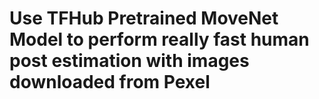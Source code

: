 # Use TFHub Pretrained MoveNet Model to perform really fast human post estimation with images downloaded from Pexel